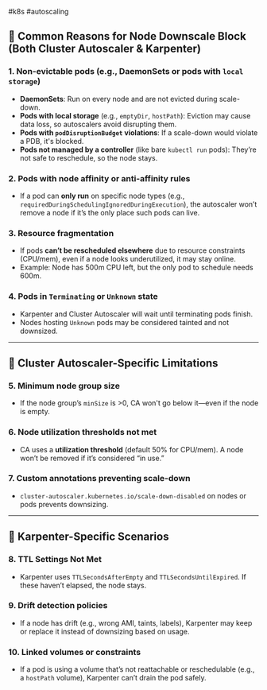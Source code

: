 #k8s #autoscaling 

## 🔹 **Common Reasons for Node Downscale Block (Both Cluster Autoscaler & Karpenter)**

### 1. **Non-evictable pods (e.g., DaemonSets or pods with `local storage`)**
- **DaemonSets**: Run on every node and are not evicted during scale-down.
- **Pods with local storage** (e.g., `emptyDir`, `hostPath`): Eviction may cause data loss, so autoscalers avoid disrupting them.
- **Pods with `podDisruptionBudget` violations**: If a scale-down would violate a PDB, it's blocked.
- **Pods not managed by a controller** (like bare `kubectl run` pods): They’re not safe to reschedule, so the node stays.

### 2. **Pods with node affinity or anti-affinity rules**
- If a pod can **only run** on specific node types (e.g., `requiredDuringSchedulingIgnoredDuringExecution`), the autoscaler won’t remove a node if it’s the only place such pods can live.

### 3. **Resource fragmentation**
- If pods **can’t be rescheduled elsewhere** due to resource constraints (CPU/mem), even if a node looks underutilized, it may stay online.
- Example: Node has 500m CPU left, but the only pod to schedule needs 600m.

### 4. **Pods in `Terminating` or `Unknown` state**
- Karpenter and Cluster Autoscaler will wait until terminating pods finish.
- Nodes hosting `Unknown` pods may be considered tainted and not downsized.

---

## 🔹 **Cluster Autoscaler-Specific Limitations**

### 5. **Minimum node group size**
- If the node group’s `minSize` is >0, CA won't go below it—even if the node is empty.

### 6. **Node utilization thresholds not met**
- CA uses a **utilization threshold** (default 50% for CPU/mem). A node won’t be removed if it’s considered “in use.”

### 7. **Custom annotations preventing scale-down**
- `cluster-autoscaler.kubernetes.io/scale-down-disabled` on nodes or pods prevents downsizing.

---

## 🔹 **Karpenter-Specific Scenarios**

### 8. **TTL Settings Not Met**
- Karpenter uses `TTLSecondsAfterEmpty` and `TTLSecondsUntilExpired`. If these haven’t elapsed, the node stays.

### 9. **Drift detection policies**
- If a node has drift (e.g., wrong AMI, taints, labels), Karpenter may keep or replace it instead of downsizing based on usage.

### 10. **Linked volumes or constraints**
- If a pod is using a volume that’s not reattachable or reschedulable (e.g., a `hostPath` volume), Karpenter can’t drain the pod safely.